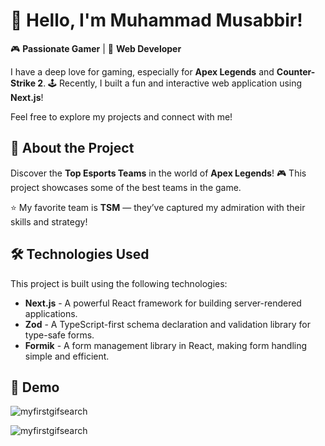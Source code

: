 # 👋 Hello, I'm Muhammad Musabbir!

🎮 **Passionate Gamer** | 🎯 **Web Developer**

I have a deep love for gaming, especially for **Apex Legends** and **Counter-Strike 2**. 🕹️ Recently, I built a fun and interactive web application using **Next.js**!

Feel free to explore my projects and connect with me!

## 📝 About the Project

Discover the **Top Esports Teams** in the world of **Apex Legends**! 🎮 This project showcases some of the best teams in the game.

⭐ My favorite team is **TSM** — they’ve captured my admiration with their skills and strategy!

## 🛠️ Technologies Used

This project is built using the following technologies:

- **Next.js** - A powerful React framework for building server-rendered applications.
- **Zod** - A TypeScript-first schema declaration and validation library for type-safe forms.
- **Formik** - A form management library in React, making form handling simple and efficient.

## 🎥 Demo

![myfirstgifsearch](https://github.com/user-attachments/assets/9f457b2b-6c6d-4bc3-a54c-5b2cbfaa2067)

![myfirstgifsearch](https://github.com/user-attachments/assets/e92ec099-0c9b-4fa2-9534-d97b827cb705)
